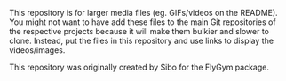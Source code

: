 This repository is for larger media files (eg. GIFs/videos on the README). You might not want to have add these files to the main Git repositories of the respective projects because it will make them bulkier and slower to clone. Instead, put the files in this repository and use links to display the videos/images.

This repository was originally created by Sibo for the FlyGym package.
